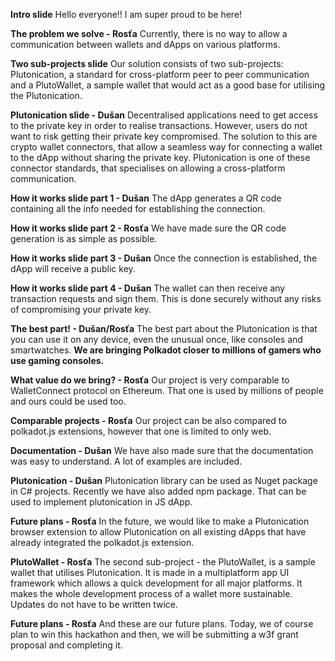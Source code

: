 **Intro slide**
Hello everyone!!
I am super proud to be here!

**The problem we solve - Rosťa**
Currently, there is no way to allow a communication between wallets and dApps on various platforms.

**Two sub-projects slide**
Our solution consists of two sub-projects: Plutonication, a standard for cross-platform peer to peer communication and a PlutoWallet, a sample wallet that would act as a good base for utilising the Plutonication.

**Plutonication slide - Dušan**
Decentralised applications need to get access to the private key in order to realise transactions. However, users do not want to risk getting their private key compromised. The solution to this are crypto wallet connectors, that allow a seamless way for connecting a wallet to the dApp without sharing the private key. Plutonication is one of these connector standards, that specialises on allowing a cross-platform communication.

**How it works slide part 1 - Dušan**
The dApp generates a QR code containing all the info needed for establishing the connection.

**How it works slide part 2 - Rosťa**
We have made sure the QR code generation is as simple as possible.

**How it works slide part 3 - Dušan**
Once the connection is established, the dApp will receive a public key.

**How it works slide part 4 - Dušan**
The wallet can then receive any transaction requests and sign them. This is done securely without any risks of compromising your private key.

**The best part! - Dušan/Rosťa**
The best part about the Plutonication is that you can use it on any device, even the unusual once, like consoles and smartwatches. **We are bringing Polkadot closer to millions of gamers who use gaming consoles.**

**What value do we bring? - Rosťa**
Our project is very comparable to WalletConnect protocol on Ethereum. That one is used by millions of people and ours could be used too.

**Comparable projects - Rosťa**
Our project can be also compared to polkadot.js extensions, however that one is limited to only web.

**Documentation - Dušan**
We have also made sure that the documentation was easy to understand. A lot of examples are included.

**Plutonication - Dušan**
Plutonication library can be used as Nuget package in C# projects. Recently we have also added npm package. That can be used to implement plutonication in JS dApp.

**Future plans - Rosťa**
In the future, we would like to make a Plutonication browser extension to allow Plutonication on all existing dApps that have already integrated the polkadot.js extension.

**PlutoWallet - Rosťa**
The second sub-project - the PlutoWallet, is a sample wallet that utilises Plutonication. It is made in a multiplatform app UI framework which allows a quick development for all major platforms. It makes the whole development process of a wallet more sustainable. Updates do not have to be written twice.

**Future plans - Rosťa**
And these are our future plans. Today, we of course plan to win this hackathon and then, we will be submitting a w3f grant proposal and completing it.

